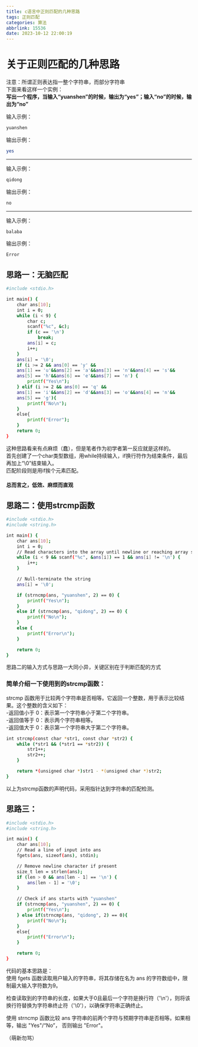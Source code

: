 ```yaml
---
title: c语言中正则匹配的几种思路
tags: 正则匹配
categories: 算法
abbrlink: 15536
date: 2023-10-12 22:00:19
---
```

# 关于正则匹配的几种思路
注意：所谓正则表达指一整个字符串，而部分字符串   
下面来看这样一个实例：   
**写出一个程序，当输入“yuanshen”的时候，输出为“yes”；输入“no”的时候，输出为“no”**
<!-- more -->


输入示例：
``````bash
yuanshen
``````
输出示例：
``````bash
yes
``````
---
输入示例：
``````bash
qidong
``````
输出示例：
``````bash
no
``````
---
输入示例：
``````bash
balaba
``````
输出示例：
``````bash
Error
``````


## 思路一：无脑匹配

``````bash
#include <stdio.h>

int main() {
    char ans[10];
    int i = 0;
    while (i < 9) {
        char c;
        scanf("%c", &c);
        if (c == '\n')
            break;
        ans[i] = c;
        i++;
    }
    ans[i] = '\0';
    if (i >= 2 && ans[0] == 'y' && 
    ans[1] == 'u'&&ans[2] == 'a'&&ans[3] == 'n'&&ans[4] == 's'&&
    ans[5] == 'h'&&ans[6] == 'e'&&ans[7] == 'n') {
        printf("Yes\n");
    } elif (i >= 2 && ans[0] == 'q' && 
    ans[1] == 'i'&&ans[2] == 'd'&&ans[3] == 'o'&&ans[4] == 'n'&&
    ans[5] == 'g'){
        printf("No\n");
    }
    else{
        printf("Error");
    }
    return 0;
}
``````
这种思路看来有点麻烦（蠢），但是笔者作为初学者第一反应就是这样的。   
首先创建了一个char类型数组，用while持续输入，if换行符作为结束条件，最后再加上“\0”结束输入。  
匹配阶段则是用if挨个元素匹配。
#### **总而言之，低效、麻烦而直观**


## 思路二：使用strcmp函数
``````bash
#include <stdio.h>
#include <string.h>

int main() {
    char ans[10];
    int i = 0;
    // Read characters into the array until newline or reaching array size - 1
    while (i < 9 && scanf("%c", &ans[i]) == 1 && ans[i] != '\n') {
        i++;
    }

    // Null-terminate the string
    ans[i] = '\0';

    if (strncmp(ans, "yuanshen", 2) == 0) {
        printf("Yes\n");
    }
    else if (strncmp(ans, "qidong", 2) == 0) {
        printf("No\n");
    }
    else {
        printf("Error\n");
    }

    return 0;
}
``````
思路二的输入方式与思路一大同小异，关键区别在于判断匹配的方式  
### 简单介绍一下使用到的strcmp函数：  

strcmp 函数用于比较两个字符串是否相等。它返回一个整数，用于表示比较结果。这个整数的含义如下：  
-返回值小于 0：表示第一个字符串小于第二个字符串。  
-返回值等于 0：表示两个字符串相等。  
-返回值大于 0：表示第一个字符串大于第二个字符串。
``````bash
int strcmp(const char *str1, const char *str2) {
    while (*str1 && (*str1 == *str2)) {
        str1++;
        str2++;
    }

    return *(unsigned char *)str1 - *(unsigned char *)str2;
}
``````
以上为strcmp函数的声明代码，采用指针达到字符串的匹配检测。

## 思路三：
``````bash
#include <stdio.h>
#include <string.h>

int main() {
    char ans[10];
    // Read a line of input into ans
    fgets(ans, sizeof(ans), stdin);

    // Remove newline character if present
    size_t len = strlen(ans);
    if (len > 0 && ans[len - 1] == '\n') {
        ans[len - 1] = '\0';
    }

    // Check if ans starts with "yuanshen"
    if (strncmp(ans, "yuanshen", 2) == 0) {
        printf("Yes\n");
    } else if(strncmp(ans, "qidong", 2) == 0){
        printf("No\n");
    }
    else{
        printf("Error\n");
    }

    return 0;
}
``````
代码的基本思路是：  
使用 fgets 函数读取用户输入的字符串，将其存储在名为 ans 的字符数组中，限制最大输入字符数为9。

检查读取到的字符串的长度，如果大于0且最后一个字符是换行符（'\n'），则将该换行符替换为字符串终止符（'\0'），以确保字符串正确终止。

使用 strncmp 函数比较 ans 字符串的前两个字符与预期字符串是否相等。如果相等，输出 "Yes"/“No”，
否则输出 "Error"。

（萌新勿骂）